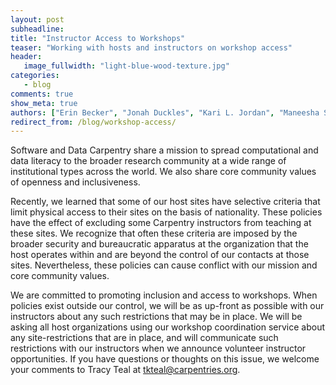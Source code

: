 ```yaml
---
layout: post
subheadline:
title: "Instructor Access to Workshops"
teaser: "Working with hosts and instructors on workshop access"
header:
   image_fullwidth: "light-blue-wood-texture.jpg"
categories:
   - blog
comments: true
show_meta: true
authors: ["Erin Becker", "Jonah Duckles", "Kari L. Jordan", "Maneesha Sane", "Tracy Teal"]
redirect_from: /blog/workshop-access/
---
```


Software and Data Carpentry share a mission to spread computational and data literacy to the broader research community at a wide range of institutional types across the world. We also share core community values of openness and inclusiveness.

Recently, we learned that some of our host sites have selective criteria that limit physical access to their sites on the basis of nationality. These policies have the effect of excluding some Carpentry instructors from teaching at these sites. We recognize that often these criteria are imposed by the broader security and bureaucratic apparatus at the organization that the host operates within and are beyond the control of our contacts at those sites. Nevertheless, these policies can cause conflict with our mission and core community values.

We are committed to promoting inclusion and access to workshops. When policies exist outside our control, we will be as up-front as possible with our instructors about any such restrictions that may be in place. We will be asking all host organizations using our workshop coordination service about any site-restrictions that are in place, and will communicate such restrictions with our instructors when we announce volunteer instructor opportunities. If you have questions or thoughts on this issue, we welcome your comments to Tracy Teal at [tkteal@carpentries.org](mailto:tkteal@carpentries.org).

